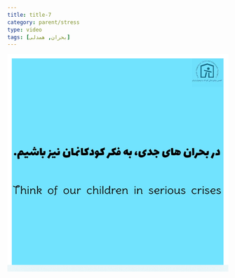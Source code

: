 ```yaml
---
title: title-7
category: parent/stress
type: video
tags: [بحران, همدلی]
---
```


[![](../../static/images/thinking-cover.png)](../../static/videos/thinking.mp4)
